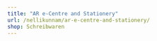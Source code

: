 ```yaml
---
title: "AR e-Centre and Stationery"
url: /nellikunnam/ar-e-centre-and-stationery/
shop: Schreibwaren
---
```

